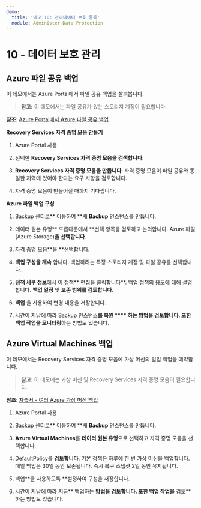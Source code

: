 ```yaml
---
demo:
  title: '데모 10: 관리데이터 보호 등록'
  module: Administer Data Protection
---
```


# 10 - 데이터 보호 관리

## Azure 파일 공유 백업

이 데모에서는 Azure Portal에서 파일 공유 백업을 살펴봅니다.

> **참고:** 이 데모에서는 파일 공유가 있는 스토리지 계정이 필요합니다. 

**참조**: [Azure Portal에서 Azure 파일 공유 백업](https://docs.microsoft.com/azure/backup/backup-afs)

**Recovery Services 자격 증명 모음 만들기**

1. Azure Portal 사용

1. 선택한 **Recovery Services 자격 증명 모음을 검색합니다**.

1. **Recovery Services 자격 증명 모음을 만듭니다**. 자격 증명 모음이 파일 공유와 동일한 지역에 있어야 한다는 요구 사항을 검토합니다. 

1. 자격 증명 모음이 만들어질 때까지 기다립니다. 

**Azure 파일 백업 구성**

1. Backup 센터로** 이동하여 **새 **Backup** 인스턴스를 만듭니다.

1. 데이터 원본 유형** 드롭다운에서 **선택 항목을 검토하고 논의합니다. Azure 파일(Azure Storage)**을 선택합니다**. 

1. 자격 증명 모음**을 **선택합니다.

1. **백업 구성을 계속** 합니다. 백업하려는 특정 스토리지 계정 및 파일 공유를 선택합니다.  

1. **정책 세부 정보**에서 이 정책** 편집을 클릭합니다**. 백업 정책의 용도에 대해 설명합니다. **백업 일정** 및 **보존 범위를 검토합니다**.  

1. **백업** 을 사용하여 변경 내용을 저장합니다. 

1. 시간이 지남에 따라 Backup 인스턴스**를 복원 **** 하는 **방법을 검토합니다. 또한 백업 작업을** 모니터링**하는 방법도 있습니다. 

## Azure Virtual Machines 백업

이 데모에서는 Recovery Services 자격 증명 모음에 가상 머신의 일일 백업을 예약합니다.

> **참고:** 이 데모에는 가상 머신 및 Recovery Services 자격 증명 모음이 필요합니다.

**참조**: [자습서 - 여러 Azure 가상 머신 백업](https://docs.microsoft.com/azure/backup/tutorial-backup-vm-at-scale)

1. Azure Portal 사용

1. Backup 센터로** 이동하여 **새 **Backup** 인스턴스를 만듭니다.

1. **Azure Virtual Machines**를 **데이터 원본 유형**으로 선택하고 자격 증명 모음을 선택합니다.

1. DefaultPolicy를 **검토합니다**. 기본 정책은 하루에 한 번 가상 머신을 백업합니다. 매일 백업은 30일 동안 보존됩니다. 즉시 복구 스냅샷 2일 동안 유지됩니다.

1. 백업**을 사용하도록 **설정하여 구성을 저장합니다.

1. 시간이 지남에 따라 지금** 백업하는 **방법을 검토합니다. 또한 백업 작업을** 검토**하는 방법도 있습니다.  

